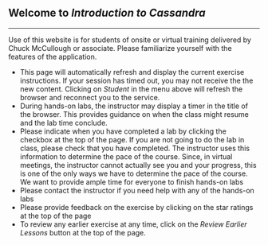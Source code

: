## Welcome to *Introduction to Cassandra*

--- 

 
Use of this website is for students of onsite or virtual training delivered by Chuck McCullough or associate.
Please familiarize yourself with the features of the application.
- This page will automatically refresh and display the current exercise instructions.  If your session has timed out, you may not receive the the new content.  Clicking on *Student* in the menu above will refresh the browser and reconnect you to the service.
- During hands-on labs, the instructor may display a timer in the title of the browser. This provides guidance on when the class might resume and the lab time conclude.
- Please indicate when you have completed a lab by clicking the checkbox at the top of the page.  If you are not going to do the lab in class, please check that you have completed.  The instructor uses this information to determine the pace of the course.  Since, in virtual meetings, the instructor cannot actually see you and your progress, this is one of the only ways we have to determine the pace of the course.  We want to provide ample time for everyone to finish hands-on labs
- Please contact the instructor if you need help with any of the hands-on labs
- Please provide feedback on the exercise by clicking on the star ratings at the top of the page
- To review any earlier exercise at any time, click on the *Review Earlier Lessons* button at the top of the page.
